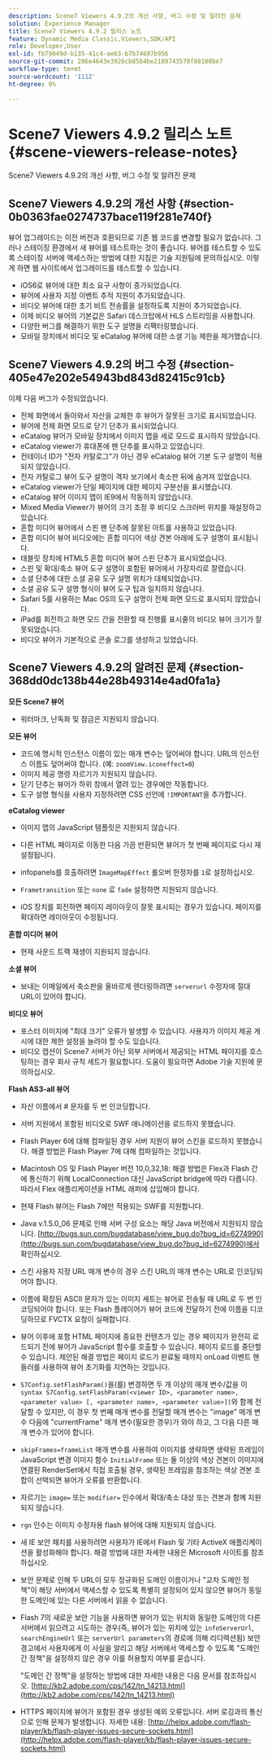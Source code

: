 ```yaml
---
description: Scene7 Viewers 4.9.2의 개선 사항, 버그 수정 및 알려진 문제
solution: Experience Manager
title: Scene7 Viewers 4.9.2 릴리스 노트
feature: Dynamic Media Classic,Viewers,SDK/API
role: Developer,User
exl-id: fb79049d-b135-41c4-ae63-b7b74697b956
source-git-commit: 206e4643e3926cb85b4be2189743578f88180be7
workflow-type: tm+mt
source-wordcount: '1112'
ht-degree: 0%

---
```


# Scene7 Viewers 4.9.2 릴리스 노트{#scene-viewers-release-notes}

Scene7 Viewers 4.9.2의 개선 사항, 버그 수정 및 알려진 문제

## Scene7 Viewers 4.9.2의 개선 사항 {#section-0b0363fae0274737bace119f281e740f}

뷰어 업그레이드는 이전 버전과 호환되므로 기존 웹 코드를 변경할 필요가 없습니다. 그러나 스테이징 환경에서 새 뷰어를 테스트하는 것이 좋습니다. 뷰어를 테스트할 수 있도록 스테이징 서버에 액세스하는 방법에 대한 지침은 기술 지원팀에 문의하십시오. 이렇게 하면 웹 사이트에서 업그레이드를 테스트할 수 있습니다.

* iOS6로 뷰어에 대한 최소 요구 사항이 증가되었습니다.
* 뷰어에 사용자 지정 이벤트 추적 지원이 추가되었습니다.
* 비디오 뷰어에 대한 초기 비트 전송률을 설정하도록 지원이 추가되었습니다.
* 이제 비디오 뷰어의 기본값은 Safari 데스크탑에서 HLS 스트리밍을 사용합니다.
* 다양한 버그를 해결하기 위한 도구 설명을 리팩터링했습니다.
* 모바일 장치에서 비디오 및 eCatalog 뷰어에 대한 소셜 기능 제한을 제거했습니다.

## Scene7 Viewers 4.9.2의 버그 수정 {#section-405e47e202e54943bd843d82415c91cb}

이제 다음 버그가 수정되었습니다.

* 전체 화면에서 돌아와서 자산을 교체한 후 뷰어가 잘못된 크기로 표시되었습니다.
* 뷰어에 전체 화면 모드로 닫기 단추가 표시되었습니다.
* eCatalog 뷰어가 모바일 장치에서 이미지 맵을 세로 모드로 표시하지 않았습니다.
* eCatalog viewer가 휴대폰에 팬 단추를 표시하고 있었습니다.
* 컨테이너 ID가 &quot;전자 카탈로그&quot;가 아닌 경우 eCatalog 뷰어 기본 도구 설명이 적용되지 않았습니다.
* 전자 카탈로그 뷰어 도구 설명이 격자 보기에서 축소판 뒤에 숨겨져 있었습니다.
* eCatalog viewer가 단일 페이지에 대한 페이지 구분선을 표시했습니다.
* eCatalog 뷰어 이미지 맵이 IE9에서 작동하지 않았습니다.
* Mixed Media Viewer가 뷰어의 크기 조정 후 비디오 스크러버 위치를 재설정하고 있습니다.
* 혼합 미디어 뷰어에서 스핀 팬 단추에 잘못된 아트를 사용하고 있었습니다.
* 혼합 미디어 뷰어 비디오에는 혼합 미디어 색상 견본 아래에 도구 설명이 표시됩니다.
* 태블릿 장치에 HTML5 혼합 미디어 뷰어 스핀 단추가 표시되었습니다.
* 스핀 및 확대/축소 뷰어 도구 설명이 포함된 뷰어에서 가장자리로 잘렸습니다.
* 소셜 단추에 대한 소셜 공유 도구 설명 위치가 대체되었습니다.
* 소셜 공유 도구 설명 형식이 뷰어 도구 팁과 일치하지 않습니다.
* Safari 5를 사용하는 Mac OS의 도구 설명이 전체 화면 모드로 표시되지 않았습니다.
* iPad를 회전하고 화면 모드 간을 전환할 때 진행률 표시줄의 비디오 뷰어 크기가 잘못되었습니다.
* 비디오 뷰어가 기본적으로 콘솔 로그를 생성하고 있었습니다.

## Scene7 Viewers 4.9.2의 알려진 문제 {#section-368dd0dc138b44e28b49314e4ad0fa1a}

**모든 Scene7 뷰어**

* 워터마크, 난독화 및 잠금은 지원되지 않습니다.

**모든 뷰어**

* 코드에 명시적 인스턴스 이름이 있는 매개 변수는 덮어써야 합니다. URL의 인스턴스 이름도 덮어써야 합니다. (예: `zoomView.iconeffect=0`)
* 이미지 제공 명령 자르기가 지원되지 않습니다.
* 닫기 단추는 뷰어가 하위 창에서 열려 있는 경우에만 작동합니다.
* 도구 설명 형식을 사용자 지정하려면 CSS 선언에 `!IMPORTANT`을 추가합니다.

**eCatalog viewer**

* 이미지 맵의 JavaScript 템플릿은 지원되지 않습니다.
* 다른 HTML 페이지로 이동한 다음 가끔 반환되면 뷰어가 첫 번째 페이지로 다시 재설정됩니다.
* infopanels를 호출하려면 `ImageMapEffect` 롤오버 한정자를 `1`로 설정하십시오.

* `Frametransition` 또는  `none` 로  `fade` 설정하면 지원되지 않습니다.

* iOS 장치를 회전하면 페이지 레이아웃이 잘못 표시되는 경우가 있습니다. 페이지를 확대하면 레이아웃이 수정됩니다.

**혼합 미디어 뷰어**

* 현재 사운드 트랙 재생이 지원되지 않습니다.

**소셜 뷰어**

* 보내는 이메일에서 축소판을 올바르게 렌더링하려면 `serverurl` 수정자에 절대 URL이 있어야 합니다.

**비디오 뷰어**

* 포스터 이미지에 &quot;최대 크기&quot; 오류가 발생할 수 있습니다. 사용자가 이미지 제공 게시에 대한 제한 설정을 늘려야 할 수도 있습니다.
* 비디오 캡션이 Scene7 서버가 아닌 외부 서버에서 제공되는 HTML 페이지를 호스팅하는 경우 회사 규칙 세트가 필요합니다. 도움이 필요하면 Adobe 기술 지원에 문의하십시오.

**Flash AS3-all 뷰어**

* 자산 이름에서 # 문자를 두 번 인코딩합니다.
* 서버 지원에서 포함된 비디오로 SWF 애니메이션을 로드하지 못했습니다.
* Flash Player 6에 대해 컴파일된 경우 서버 지원이 뷰어 스킨을 로드하지 못했습니다. 해결 방법은 Flash Player 7에 대해 컴파일하는 것입니다.
* Macintosh OS 및 Flash Player 버전 10,0,32,18: 해결 방법은 Flex과 Flash 간에 통신하기 위해 LocalConnection 대신 JavaScript bridge에 따라 다릅니다. 따라서 Flex 애플리케이션을 HTML 래퍼에 삽입해야 합니다.
* 현재 Flash 뷰어는 Flash 7에만 적용되는 SWF를 지원합니다.
* Java v.1.5.0_06 문제로 인해 서버 구성 요소는 해당 Java 버전에서 지원되지 않습니다. [http://bugs.sun.com/bugdatabase/view_bug.do?bug_id=6274990](http://bugs.sun.com/bugdatabase/view_bug.do?bug_id=6274990)에서 확인하십시오.
* 스킨 사용자 지정 URL 매개 변수의 경우 스킨 URL의 매개 변수는 URL로 인코딩되어야 합니다.
* 이름에 확장된 ASCII 문자가 있는 이미지 세트는 뷰어로 전송될 때 URL로 두 번 인코딩되어야 합니다. 또는 Flash 플레이어가 뷰어 코드에 전달하기 전에 이름을 디코딩하므로 FVCTX 요청이 실패합니다.
* 뷰어 이후에 포함 HTML 페이지에 중요한 컨텐츠가 있는 경우 페이지가 완전히 로드되기 전에 뷰어가 JavaScript 함수를 호출할 수 있습니다. 페이지 로드를 중단할 수 있습니다. 제안된 해결 방법은 페이지 로드가 완료될 때까지 onLoad 이벤트 핸들러를 사용하여 뷰어 초기화를 지연하는 것입니다.
* `S7Config.setFlashParam()`을(를) 변경하면 두 개 이상의 매개 변수/값을 이 `syntax S7Config.setFlashParam(<viewer ID>, <parameter name>, <parameter value> [, <parameter name>, <parameter value>])`와 함께 전달할 수 있지만, 이 경우 첫 번째 매개 변수를 전달할 매개 변수는 &quot;image&quot; 매개 변수 다음에 &quot;currentFrame&quot; 매개 변수(필요한 경우)가 와야 하고, 그 다음 다른 매개 변수가 있어야 합니다.

* `skipFrames=frameList` 매개 변수를 사용하여 이미지를 생략하면 생략된 프레임이 JavaScript 변경 이미지 함수 `InitialFrame` 또는 둘 이상의 색상 견본이 이미지에 연결된 RenderSet에서 직접 호출될 경우, 생략된 프레임을 참조하는 색상 견본 조합이 선택되면 뷰어가 오류를 반환합니다.

* 자르기는 `image=` 또는 `modifier=` 인수에서 확대/축소 대상 또는 견본과 함께 지원되지 않습니다.

* `rgn` 인수는 이미지 수정자용 flash 뷰어에 대해 지원되지 않습니다.
* 새 IE 보안 패치를 사용하려면 사용자가 IE에서 Flash 및 기타 ActiveX 애플리케이션을 활성화해야 합니다. 해결 방법에 대한 자세한 내용은 Microsoft 사이트를 참조하십시오.
* 보안 문제로 인해 두 URL이 모두 정규화된 도메인 이름이거나 &quot;교차 도메인 정책&quot;이 해당 서버에서 액세스할 수 있도록 특별히 설정되어 있지 않으면 뷰어가 동일한 도메인에 있는 다른 서버에서 읽을 수 없습니다.
* Flash 7의 새로운 보안 기능을 사용하면 뷰어가 있는 위치와 동일한 도메인의 다른 서버에서 읽으려고 시도하는 경우(즉, 뷰어가 있는 위치에 있는 `infoServerUrl`, `searchEngineUrl` 또는 `serverUrl parameters`의 경로에 의해 리디렉션됨) 보안 경고에서 사용자에게 이 사실을 알리고 해당 서버에서 액세스할 수 있도록 &quot;도메인 간 정책&quot;을 설정하지 않은 경우 이를 허용할지 여부를 묻습니다.

   &quot;도메인 간 정책&quot;을 설정하는 방법에 대한 자세한 내용은 다음 문서를 참조하십시오. [http://kb2.adobe.com/cps/142/tn_14213.html](http://kb2.adobe.com/cps/142/tn_14213.html)

* HTTPS 페이지에 뷰어가 포함된 경우 생성된 예외 오류입니다. 서버 로깅과의 통신으로 인해 문제가 발생합니다. 자세한 내용: [http://helpx.adobe.com/flash-player/kb/flash-player-issues-secure-sockets.html](http://helpx.adobe.com/flash-player/kb/flash-player-issues-secure-sockets.html)
